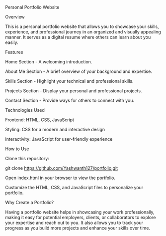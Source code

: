 Personal Portfolio Website

Overview

This is a personal portfolio website that allows you to showcase your skills, experience, and professional journey in an organized and visually appealing manner. It serves as a digital resume where others can learn about you easily.

Features

Home Section - A welcoming introduction.

About Me Section - A brief overview of your background and expertise.

Skills Section - Highlight your technical and professional skills.

Projects Section - Display your personal and professional projects.

Contact Section - Provide ways for others to connect with you.

Technologies Used

Frontend: HTML, CSS, JavaScript

Styling: CSS for a modern and interactive design

Interactivity: JavaScript for user-friendly experience

How to Use

Clone this repository:

git clone https://github.com/Yashwanth127/portfolio.git

Open index.html in your browser to view the portfolio.

Customize the HTML, CSS, and JavaScript files to personalize your portfolio.

Why Create a Portfolio?

Having a portfolio website helps in showcasing your work professionally, making it easy for potential employers, clients, or collaborators to explore your expertise and reach out to you. It also allows you to track your progress as you build more projects and enhance your skills over time.
